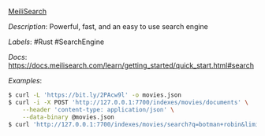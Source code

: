 [MeiliSearch](https://github.com/meilisearch/MeiliSearch)

*Description*: Powerful, fast, and an easy to use search engine

*Labels*: #Rust #SearchEngine

*Docs*: https://docs.meilisearch.com/learn/getting_started/quick_start.html#search

*Examples*:

```bash
$ curl -L 'https://bit.ly/2PAcw9l' -o movies.json
$ curl -i -X POST 'http://127.0.0.1:7700/indexes/movies/documents' \
    --header 'content-type: application/json' \
    --data-binary @movies.json
$ curl 'http://127.0.0.1:7700/indexes/movies/search?q=botman+robin&limit=2' | jq
```
